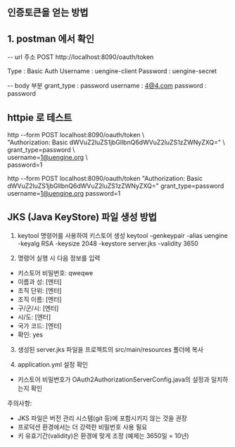 ## 인증토큰을 얻는 방법  

## 1. postman 에서 확인
-- url 주소 POST
http://localhost:8090/oauth/token

Type : Basic Auth
Username : uengine-client
Password : uengine-secret

-- body 부분
grant_type : password
username : 4@4.com
password : password


## httpie 로 테스트
http --form POST localhost:8090/oauth/token \  
"Authorization: Basic dWVuZ2luZS1jbGllbnQ6dWVuZ2luZS1zZWNyZXQ=" \  
grant_type=password \  
username=1@uengine.org \  
password=1

http --form POST localhost:8090/oauth/token "Authorization: Basic dWVuZ2luZS1jbGllbnQ6dWVuZ2luZS1zZWNyZXQ=" grant_type=password username=1@uengine.org password=1


## JKS (Java KeyStore) 파일 생성 방법

1. keytool 명령어를 사용하여 키스토어 생성
keytool -genkeypair -alias uengine -keyalg RSA -keysize 2048 -keystore server.jks -validity 3650

2. 명령어 실행 시 다음 정보를 입력
- 키스토어 비밀번호: qweqwe
- 이름과 성: [엔터]
- 조직 단위: [엔터]
- 조직 이름: [엔터]
- 구/군/시: [엔터]
- 시/도: [엔터]
- 국가 코드: [엔터]
- 확인: yes

3. 생성된 server.jks 파일을 프로젝트의 src/main/resources 폴더에 복사

4. application.yml 설정 확인
- 키스토어 비밀번호가 OAuth2AuthorizationServerConfig.java의 설정과 일치하는지 확인

주의사항:
- JKS 파일은 버전 관리 시스템(git 등)에 포함시키지 않는 것을 권장
- 프로덕션 환경에서는 더 강력한 비밀번호 사용 필요
- 키 유효기간(validity)은 환경에 맞게 조정 (예제는 3650일 = 10년)

